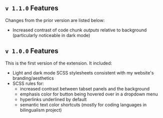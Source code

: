 ## `v 1.1.0` Features

Changes from the prior version are listed below:

- Increased contrast of code chunk _outputs_ relative to background (particularly noticeable in dark mode)

## `v 1.0.0` Features

This is the first version of the extension. It included:

- Light and dark mode SCSS stylesheets consistent with my website's branding/aesthetics
- SCSS rules for:
    - increased contrast between tabset panels and the background
    - emphasis color for button being hovered over in a dropdown menu
    - hyperlinks underlined by default
    - semantic text color shortcuts (mostly for coding languages in bilingualism project)
